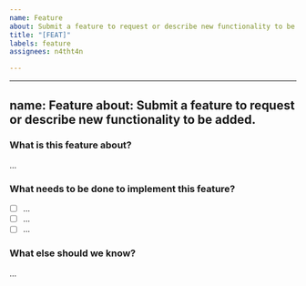 ```yaml
---
name: Feature
about: Submit a feature to request or describe new functionality to be added.
title: "[FEAT]"
labels: feature
assignees: n4tht4n

---
```


---
name: Feature
about: Submit a feature to request or describe new functionality to be added.
---

### What is this feature about?

…

### What needs to be done to implement this feature?

- [ ] …
- [ ] …
- [ ] …

### What else should we know?

…
